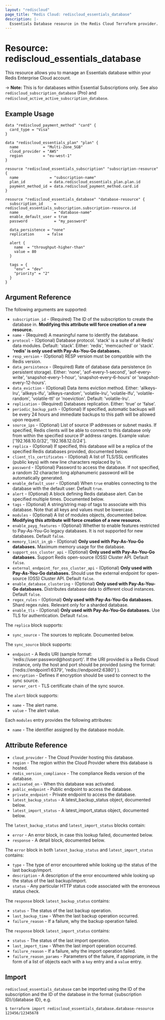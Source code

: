 ```yaml
---
layout: "rediscloud"
page_title: "Redis Cloud: rediscloud_essentials_database"
description: |-
  Essentials Database resource in the Redis Cloud Terraform provider.
---
```


# Resource: rediscloud_essentials_database

This resource allows you to manage an Essentials database within your Redis Enterprise Cloud account.

-> **Note:** This is for databases within Essential Subscriptions only. See also `rediscloud_subscription_database` (Pro) and `rediscloud_active_active_subscription_database`.

## Example Usage

```hcl
data "rediscloud_payment_method" "card" {
  card_type = "Visa"
}

data "rediscloud_essentials_plan" "plan" {
  name           = "Multi-Zone_5GB"
  cloud_provider = "AWS"
  region         = "eu-west-1"
}

resource "rediscloud_essentials_subscription" "subscription-resource" {
  name              = "subscription-name"
  plan_id           = data.rediscloud_essentials_plan.plan.id
  payment_method_id = data.rediscloud_payment_method.card.id
}

resource "rediscloud_essentials_database" "database-resource" {
  subscription_id     = rediscloud_essentials_subscription.subscription-resource.id
  name                = "database-name"
  enable_default_user = true
  password            = "my_password"

  data_persistence = "none"
  replication      = false

  alert {
    name  = "throughput-higher-than"
    value = 80
  }
  
  tags = {
    "env" = "dev"
    "priority" = "2"
  }
}
```

## Argument Reference

The following arguments are supported:

* `subscription_id` - (Required) The ID of the subscription to create the database in. **Modifying this attribute will force creation of a new resource.**
* `name` - (Required) A meaningful name to identify the database.
* `protocol` - (Optional) Database protocol. 'stack' is a suite of all Redis' data modules. Default: 'stack'. Either: 'redis', 'memcached' or 'stack'. **'redis' is only used with Pay-As-You-Go databases.**
* `resp_version` - (Optional) RESP version must be compatible with the Redis version.
* `data_persistence` - (Required) Rate of database data persistence (in persistent storage). Either: 'none', 'aof-every-1-second', 'aof-every-write', 'snapshot-every-1-hour', 'snapshot-every-6-hours' or 'snapshot-every-12-hours'.
* `data_eviction` - (Optional) Data items eviction method. Either: 'allkeys-lru', 'allkeys-lfu', 'allkeys-random', 'volatile-lru', 'volatile-lfu', 'volatile-random', 'volatile-ttl' or 'noeviction'. Default: 'volatile-lru'.
* `replication` - (Required) Databases replication. Either: 'true' or 'false'.
* `periodic_backup_path` - (Optional) If specified, automatic backups will be every 24 hours and immediate backups to this path will be allowed upon request.
* `source_ips` - (Optional) List of source IP addresses or subnet masks. If specified, Redis clients will be able to connect to this database only from within the specified source IP address ranges. Example value: ['192.168.10.0/32', '192.168.12.0/24'].
* `replica` - (Optional) If specified, this database will be a replica of the specified Redis databases provided, documented below.
* `client_tls_certificates` - (Optional) A list of TLS/SSL certificates (public keys) with new line characters replaced by \n.
* `password` - (Optional) Password to access the database. If not specified, a random 32 character long alphanumeric password will be automatically generated.
* `enable_default_user` - (Optional) When `true` enables connecting to the database with the default user. Default `true`.
* `alert` - (Optional) A block defining Redis database alert. Can be specified multiple times. Documented below.
* `tags` - (Optional) A string/string map of tags to associate with this database. Note that all keys and values must be lowercase.
* `modules` - (Optional) A list of modules objects, documented below. **Modifying this attribute will force creation of a new resource.**
* `enable_payg_features` - (Optional) Whether to enable features restricted to Pay-As-You-Go legacy databases. It is not supported for new databases. Default `false`.
* `memory_limit_in_gb` - (Optional) **Only used with Pay-As-You-Go databases.** Maximum memory usage for the database.
* `support_oss_cluster_api` - (Optional) **Only used with Pay-As-You-Go databases.** Support Redis open-source (OSS) Cluster API. Default `false`.
* `external_endpoint_for_oss_cluster_api` - (Optional) **Only used with Pay-As-You-Go databases.** Should use the external endpoint for open-source (OSS) Cluster API. Default `false`.
* `enable_database_clustering` - (Optional) **Only used with Pay-As-You-Go databases.** Distributes database data to different cloud instances. Default `false`.
* `regex_rules` - (Optional) **Only used with Pay-As-You-Go databases.** Shard regex rules. Relevant only for a sharded database.
* `enable_tls` - (Optional) **Only used with Pay-As-You-Go databases.** Use TLS for authentication. Default `false`.

The `replica` block supports:

* `sync_source` - The sources to replicate. Documented below.

The `sync_source` block supports:

* `endpoint` - A Redis URI (sample format: 'redis://user:password@host:port)'. If the URI provided is a Redis Cloud instance, only the host and port should be provided (using the format: ['redis://endpoint1:6379', 'redis://endpoint2:6380'] ).
* `encryption` - Defines if encryption should be used to connect to the sync source.
* `server_cert` - TLS certificate chain of the sync source.

The `alert` block supports:

* `name` - The alert name.
* `value` - The alert value.

Each `modules` entry provides the following attributes:

* `name` - The identifier assigned by the database module.

## Attribute Reference

* `cloud_provider` - The Cloud Provider hosting this database.
* `region` - The region within the Cloud Provider where this database is hosted.
* `redis_version_compliance` - The compliance Redis version of the database.
* `activated_on` - When this database was activated.
* `public_endpoint` - Public endpoint to access the database.
* `private_endpoint` - Private endpoint to access the database.
* `latest_backup_status` - A latest_backup_status object, documented below.
* `latest_import_status` - A latest_import_status object, documented below.

The `latest_backup_status` and `latest_import_status` blocks contain:

* `error` - An error block, in case this lookup failed, documented below.
* `response` - A detail block, documented below.

The `error` block in both `latest_backup_status` and `latest_import_status` contains:

* `type` - The type of error encountered while looking up the status of the last backup/import.
* `description` - A description of the error encountered while looking up the status of the last backup/import.
* `status` - Any particular HTTP status code associated with the erroneous status check.

The `response` block `latest_backup_status` contains:

* `status` - The status of the last backup operation.
* `last_backup_time` - When the last backup operation occurred.
* `failure_reason` - If a failure, why the backup operation failed.

The `response` block `latest_import_status` contains:

* `status` - The status of the last import operation.
* `last_import_time` - When the last import operation occurred.
* `failure_reason` - If a failure, why the import operation failed.
* `failure_reason_params` - Parameters of the failure, if appropriate, in the form of a list of objects each with a `key` entry and a `value` entry.

## Import
`rediscloud_essentials_database` can be imported using the ID of the subscription and the ID of the database in the format {subscription ID}/{database ID}, e.g.

```
$ terraform import rediscloud_essentials_database.database-resource 123456/12345678
```
